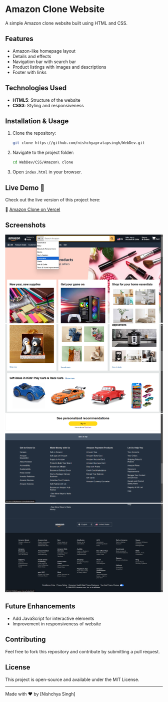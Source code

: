 # Amazon Clone Website

A simple Amazon clone website built using HTML and CSS.

## Features
- Amazon-like homepage layout
- Details and effects
- Navigation bar with search bar
- Product listings with images and descriptions
- Footer with links

## Technologies Used
- **HTML5**: Structure of the website
- **CSS3**: Styling and responsiveness

## Installation & Usage
1. Clone the repository:
   ```sh
   git clone https://github.com/nishchyapratapsingh/WebDev.git

   ```
2. Navigate to the project folder:
   ```sh
   cd WebDev/CSS/Amazon\ clone
   ```
3. Open `index.html` in your browser.

## Live Demo 🚀  
Check out the live version of this project here:  

🔗 [Amazon Clone on Vercel](https://amazonclone-nps.vercel.app/)


## Screenshots

![Screenshot1](images/screenshot1.png)
![Screenshot2](images/screenshot2.png)
![Screenshot3](images/screenshot3.png)
![Screenshot4](images/screenshot4.png)



## Future Enhancements
- Add JavaScript for interactive elements
- Improvement in responsiveness of website

## Contributing
Feel free to fork this repository and contribute by submitting a pull request.

## License
This project is open-source and available under the MIT License.

---
Made with ❤️ by [Nishchya Singh]

